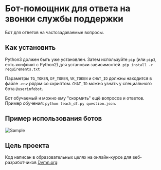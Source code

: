# Бот-помощник для ответа на звонки службы поддержки

Бот для ответов на частозадаваемые вопросы.

## Как установить

Python3 должен быть уже установлен. Затем используйте `pip` (или `pip3`, есть конфликт с Python2) для установки зависимостей.
`pip install -r requirements.txt`

Параметры `TG_TOKEN`, `DF_TOKEN`, `VK_TOKEN` и `CHAT_ID` должны находится в файле `.env` рядом со скриптом.
`CHAT_ID` можно узнать у специального бота `@userinfobot`.

Бот обучаемый и можно ему "скормить" ещё вопросов и ответов.
Пример обучения:
`python teach_df.py question.json`.

## Пример использования ботов

![Sample](https://i.gifer.com/3Ntj1.gif)

## Цель проекта

Код написан в образовательных целях на онлайн-курсе для веб-разработчиков [Dvmn.org](https://dvmn.org/modules/)